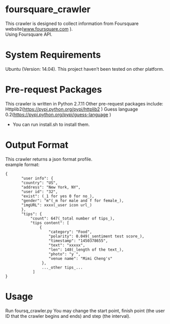 
# foursquare_crawler
This crawler is designed to collect information from Foursquare website(www.foursquare.com ).</br>Using Foursquare API.</br> 
# System Requirements
Ubuntu (Version: 14.04). This project haven’t been tested on other platform.
# Pre-request Packages
This crawler is written in Python 2.7.11
Other pre-request packages include:
Httplib2(https://pypi.python.org/pypi/httplib2 )
Guess language 0.2(https://pypi.python.org/pypi/guess-language )
* You can run install.sh to install them.    
# Output Format
   This crawler returns a json format profile.</br>
   example format:</br>
   
    {   
           "user info": {     
           "country": "US",      
           "address": "New York, NY",     
           "user id": "32",      
           "exist": (_1 for yes 0 for no_),      
           "gender": "m"(_m for male and f for female_),     
           "imgURL": xxxx(_user icon url_)
           },        
           "tips": {     
               "count": 647(_total number of tips_),     
               "tips content": [     
                   { 
                       "category": "Food",     
                       "polarity": 0.049(_sentiment test score_),      
                       "timestamp": "1450378655",      
                       "text": "xxxxx",      
                       "len": 148(_length of the text_),      
                       "photo": "y ",      
                       "venue name": "Mimi Cheng's"     
                    }, 
                    ..._other tips_... 
                ] 
    } 
    
# Usage
   Run foursq_crawler.py 
   You may change the start point, finish point (the user ID that the crawler begins and ends) and step (the interval).
